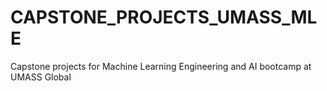 # CAPSTONE_PROJECTS_UMASS_MLE
Capstone projects for Machine Learning Engineering and AI bootcamp at UMASS Global
